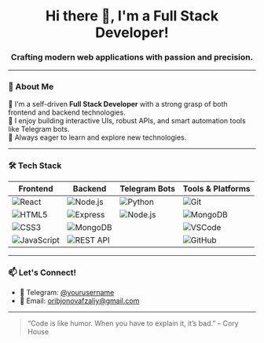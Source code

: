 <h1 align="center">Hi there 👋, I'm a Full Stack Developer!</h1>
<h3 align="center">Crafting modern web applications with passion and precision.</h3>

---

### 🚀 About Me

🎯 I'm a self-driven **Full Stack Developer** with a strong grasp of both frontend and backend technologies.  
🧠 I enjoy building interactive UIs, robust APIs, and smart automation tools like Telegram bots.  
🌱 Always eager to learn and explore new technologies.

---

### 🛠️ Tech Stack

| Frontend                | Backend                  | Telegram Bots         | Tools & Platforms      |
|------------------------|--------------------------|------------------------|-------------------------|
| ![React](https://img.shields.io/badge/-React-61DAFB?style=for-the-badge&logo=react) | ![Node.js](https://img.shields.io/badge/-Node.js-339933?style=for-the-badge&logo=node.js) | ![Python](https://img.shields.io/badge/-Python-3776AB?style=for-the-badge&logo=python) | ![Git](https://img.shields.io/badge/-Git-F05032?style=for-the-badge&logo=git) |
| ![HTML5](https://img.shields.io/badge/-HTML5-E34F26?style=for-the-badge&logo=html5) | ![Express](https://img.shields.io/badge/-Express-000000?style=for-the-badge&logo=express) | ![Node.js](https://img.shields.io/badge/-Node.js-339933?style=for-the-badge&logo=node.js) | ![MongoDB](https://img.shields.io/badge/-MongoDB-47A248?style=for-the-badge&logo=mongodb) |
| ![CSS3](https://img.shields.io/badge/-CSS3-1572B6?style=for-the-badge&logo=css3) | ![MongoDB](https://img.shields.io/badge/-MongoDB-47A248?style=for-the-badge&logo=mongodb) |                        | ![VSCode](https://img.shields.io/badge/-VSCode-007ACC?style=for-the-badge&logo=visual-studio-code) |
| ![JavaScript](https://img.shields.io/badge/-JavaScript-F7DF1E?style=for-the-badge&logo=javascript) | ![REST API](https://img.shields.io/badge/-REST%20API-FF6C37?style=for-the-badge&logo=fastapi&logoColor=white) |                        | ![GitHub](https://img.shields.io/badge/-GitHub-181717?style=for-the-badge&logo=github) |


---

### 📫 Let's Connect!

- 💬 Telegram: [@yourusername](https://t.me/uzafo)  
- 📧 Email: oribjonovafzaliy@gmail.com

---

> “Code is like humor. When you have to explain it, it’s bad.” – Cory House
